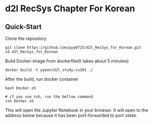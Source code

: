 # d2l RecSys Chapter For Korean


## Quick-Start

Clone the repository

```{shell}
git clone https://github.com/pyy0715/d2l_RecSys_for_Korean.git
cd d2l_RecSys_for_Korean
```

Build Docker-image from dockerfile(It takes about 5 minutes)
```{shell}
docker build -t yyeon/d2l_study:cu101 ./  
```

After the build, run docker container
```{shell}
bash Docker.sh

# if you use zsh, run the bellow command
zsh Docker.sh
```

This will open the Jupyter Notebook in your browser.
It will open to the address below because it has been port-forwarded to port `18888`.
